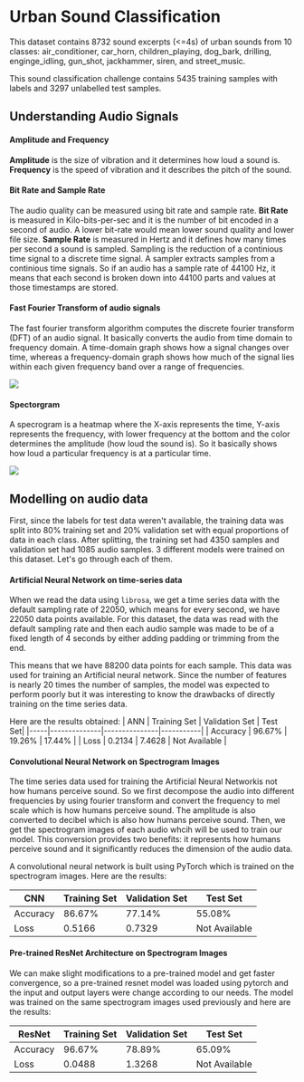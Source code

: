 # Urban Sound Classification
This dataset contains 8732 sound excerpts (<=4s) of urban sounds from 10 classes: air_conditioner, car_horn, children_playing, dog_bark, drilling, enginge_idling, gun_shot, jackhammer, siren, and street_music.

This sound classification challenge contains 5435 training samples with labels and 3297 unlabelled test samples.

## Understanding Audio Signals

#### Amplitude and Frequency
 **Amplitude** is the size of vibration and it determines how loud a sound is.  **Frequency** is the speed of vibration and it describes the pitch of the sound. 

#### Bit Rate and Sample Rate
The audio quality can be measured using bit rate and sample rate. **Bit Rate** is measured in Kilo-bits-per-sec and it is the number of bit encoded in a second of audio. A lower bit-rate would mean lower sound quality and lower file size. **Sample Rate** is measured in Hertz and it defines how many times per second a sound is sampled. Sampling is the reduction of a continious time signal to a discrete time signal. A sampler extracts samples from a continious time signals. So if an audio has a sample rate of 44100 Hz, it means that each second is broken down into 44100 parts and values at those timestamps are stored.

#### Fast Fourier Transform of audio signals
The fast fourier transform algorithm computes the discrete fourier transform (DFT) of an audio signal. It basically converts the audio from time domain to frequency domain. A time-domain graph shows how a signal changes over time, whereas a frequency-domain graph shows how much of the signal lies within each given frequency band over a range of frequencies.

![](https://upload.wikimedia.org/wikipedia/commons/7/72/Fourier_transform_time_and_frequency_domains_%28small%29.gif)

#### Spectorgram
A specrogram is a heatmap where the X-axis represents the time, Y-axis represents the frequency, with lower frequency at the bottom and the color determines the amplitude (how loud the sound is). So it basically shows how loud a particular frequency is at a particular time.

![](https://upload.wikimedia.org/wikipedia/commons/c/c5/Spectrogram-19thC.png)


## Modelling on audio data
First, since the labels for test data weren't available, the training data was split into 80% training set and 20% validation set with equal proportions of data in each class. After splitting, the training set had 4350 samples and validation set had 1085 audio samples. 3 different models were trained on this dataset. Let's go through each of them.

#### Artificial Neural Network on time-series data
When we read the data using `librosa`, we get a time series data with the default sampling rate of 22050, which means for every second, we have 22050 data points available. For this dataset, the data was read with the default sampling rate and then each audio sample was made to be of a fixed length of 4 seconds by either adding padding or trimming from the end.

This means that we have 88200 data points for each sample. This data was used for training an Artificial neural network. Since the number of features is nearly 20 times the number of samples, the model was expected to perform poorly but it was interesting to know the drawbacks of directly training on the time series data.

Here are the results obtained:
| ANN | Training Set | Validation Set | Test Set|
|-----|--------------|---------------|-----------|
| Accuracy | 96.67% | 19.26% | 17.44% |
| Loss | 0.2134 | 7.4628 | Not Available |

#### Convolutional Neural Network on Spectrogram Images
The time series data used for training the Artificial Neural Networkis not how humans perceive sound. So we first decompose the audio into different frequencies by using fourier transform and convert the frequency to mel scale which is how humans perceive sound. The amplitude is also converted to decibel which is also how humans perceive sound. Then, we get the spectrogram images of each audio whcih will be used to train our model. This conversion provides two benefits: it represents how humans perceive sound and it significantly reduces the dimension of the audio data.

A convolutional neural network is built using PyTorch which is trained on the spectrogram images. Here are the results:

| CNN | Training Set | Validation Set | Test Set|
|-----|--------------|---------------|-----------|
| Accuracy | 86.67% | 77.14% | 55.08% |
| Loss | 0.5166 | 0.7329 | Not Available |

#### Pre-trained ResNet Architecture on Spectrogram Images
We can make slight modifications to a pre-trained model and get faster convergence, so a pre-trained resnet model was loaded using pytorch and the input and output layers were change according to our needs. The model was trained on the same spectrogram images used previously and here are the results:

| ResNet | Training Set | Validation Set | Test Set|
|-----|--------------|---------------|-----------|
| Accuracy | 96.67% | 78.89% | 65.09% |
| Loss | 0.0488 | 1.3268 | Not Available |

